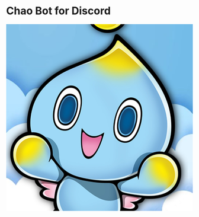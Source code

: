 # Chao Bot for Discord
![alt text](https://github.com/nickshouse/chao_bot/blob/main/chao_bot.png?raw=true)
